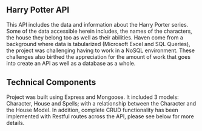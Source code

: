 ## Harry Potter API
This API includes the data and information about the Harry Porter series. Some of the data accessible herein includes, the names of the characters, the house they belong too   as well as their abilities.
Haven come from a background where data is tabularized (Microsoft Excel and SQL Queries), the project was challenging having to work in a NoSQL environment. These challenges also birthed the appreciation for the amount of work that goes into create an API as well as a database as a whole.
## Technical Components
Project was built using Express and Mongoose. It included 3 models: Character, House and Spells; with a relationship between the Character and the House Model. In addition, complete CRUD functionality has been implemented with Restful routes across the API, please see below for more details.

